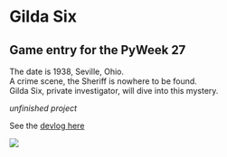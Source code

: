 # Gilda Six

## Game entry for the PyWeek 27

The date is 1938, Seville, Ohio.<br>
A crime scene, the Sheriff is nowhere to be found.<br>
Gilda Six, private investigator, will dive into this mystery.<br>

_unfinished project_

See the [devlog here](https://pyweek.org/e/Gilda-Six/)

![](img/gilda-six-preview_1_gif.gif)
